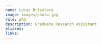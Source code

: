 ```yaml
---
name: Lucas Brizolara
image: images/photo.jpg
role: phd
description: Graduate Research Assistant
aliases:
links:
---
```

